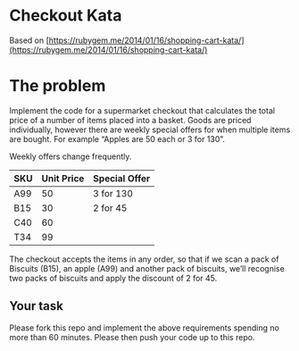 # Checkout Kata

Based on [https://rubygem.me/2014/01/16/shopping-cart-kata/](https://rubygem.me/2014/01/16/shopping-cart-kata/)


# The problem
Implement the code for a supermarket checkout that calculates the total price of a number of items placed into a basket. Goods are priced individually, however there are weekly special offers for when multiple items are bought. For example “Apples are 50 each or 3 for 130”.

Weekly offers change frequently.


|         SKU    |Unit Price                          |Special Offer
|----------------|-------------------------------|-----------------------------|
|A99|50|3 for 130|
|B15|30|2 for 45|
|C40|60||
|T34|99||




The checkout accepts the items in any order, so that if we scan a pack of Biscuits (B15), an apple (A99) and another pack of biscuits, we’ll recognise two packs of biscuits and apply the discount of 2 for 45.



## Your task

Please fork this repo and implement the above requirements spending no more than 60 minutes. Please then push your code up to this repo.
